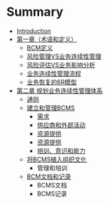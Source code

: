 # Summary

* [Introduction](README.md)
* [第一章（术语和定义）](di-yi-zhang-ff08-zhu-yu-he-ding-yi-ff09.md)
  * [BCM定义](di-yi-zhang-ff08-zhu-yu-he-ding-yi-ff09/bcmding-yi.md)
  * [风险管理VS业务连续性管理](di-yi-zhang-ff08-zhu-yu-he-ding-yi-ff09/feng-xian-guan-li-vs-ye-wu-lian-xu-xing-guan-li.md)
  * [风险评估VS业务影响分析](di-yi-zhang-ff08-zhu-yu-he-ding-yi-ff09/feng-xian-ping-gu-vs-ye-wu-ying-xiang-fen-xi.md)
  * [业务连续性管理流程](di-yi-zhang-ff08-zhu-yu-he-ding-yi-ff09/ye-wu-lian-xu-xing-guan-li-liu-cheng.md)
  * [业务恢复的6R模型](di-yi-zhang-ff08-zhu-yu-he-ding-yi-ff09/ye-wu-hui-fu-de-6r-mo-xing.md)
* [第二章 规划业务连续性管理体系](di-er-zhang-gui-hua-ye-wu-lian-xu-xing-guan-li-ti-xi.md)
  * [通则](di-er-zhang-gui-hua-ye-wu-lian-xu-xing-guan-li-ti-xi/tong-ze.md)
  * [建立和管理BCMS](di-er-zhang-gui-hua-ye-wu-lian-xu-xing-guan-li-ti-xi/jian-li-he-guan-li-bcms.md)
    * [需求](di-er-zhang-gui-hua-ye-wu-lian-xu-xing-guan-li-ti-xi/jian-li-he-guan-li-bcms/xu-qiu.md)
    * [供应商和外部活动](di-er-zhang-gui-hua-ye-wu-lian-xu-xing-guan-li-ti-xi/jian-li-he-guan-li-bcms/gong-ying-shang-he-wai-bu-huo-dong.md)
    * [资源提供](di-er-zhang-gui-hua-ye-wu-lian-xu-xing-guan-li-ti-xi/jian-li-he-guan-li-bcms/zi-yuan-ti-gong.md)
    * [资源提供](di-er-zhang-gui-hua-ye-wu-lian-xu-xing-guan-li-ti-xi/jian-li-he-guan-li-bcms/zi-yuan-ti-gong.md)
    * [培训、意识和能力](di-er-zhang-gui-hua-ye-wu-lian-xu-xing-guan-li-ti-xi/jian-li-he-guan-li-bcms/pei-xun-3001-yi-shi-he-neng-li.md)
  * [将BCMS植入组织文化](di-er-zhang-gui-hua-ye-wu-lian-xu-xing-guan-li-ti-xi/jiang-bcms-zhi-ru-zu-zhi-wen-hua.md)
    * 管理和培训
  * [BCM文档和记录](di-er-zhang-gui-hua-ye-wu-lian-xu-xing-guan-li-ti-xi/bcmwen-dang-he-ji-lu.md)
    * BCMS文档
    * BCMS记录

